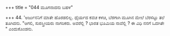+++
title = "044 ಮೂಗನಾದನು ಬಹಳ"

+++
44. 'ಅರ್ಜುನನಿಗೆ ಮಾತೇ ಹೊರಡಲಿಲ್ಲ. ಧೈರ್ಯದ ಕವಚ ಕಳಚಿ, ಬೆರಗಾಗಿ ಮೂಗಿನ ಮೇಲೆ ಬೆರಳಿಟ್ಟು  ತಲೆ ತೂಗಿದನು. "ಆಗಲಿ, ಸುರಸ್ತ್ರೀಯರು ನಾಗರಿಕರು. ಅವರೆಲ್ಲಿ ? ಭಾರತ ಭೂಮಿಯ ನಾವೆಲ್ಲಿ ? ಈ ವಿಧಿ ನನಗೆ ಒದಗಿತೇ " ಎಂದುಕೊಂಡನು.